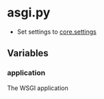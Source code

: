 # asgi.py

* Set settings to [core.settings](./settings.md)

## Variables

### application

The WSGI application